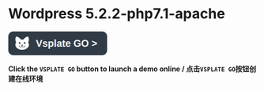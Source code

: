 # Wordpress 5.2.2-php7.1-apache

<a href="https://www.vsplate.com/?docker-compose=https://github.com/vsplate/dcenvs/wordpress/5.2.2-php7.1-apache"><img alt="VSPLATE GO" src="https://raw.githubusercontent.com/vsplate/images/master/vsgo_btn.png" width="200px"></a>

**Click the `VSPLATE GO` button to launch a demo online / 点击`VSPLATE GO`按钮创建在线环境**